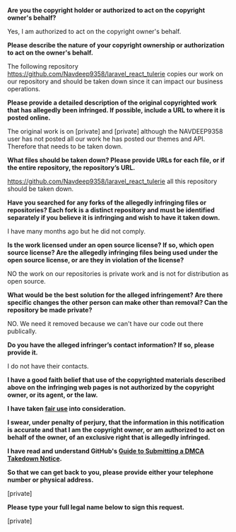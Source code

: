 **Are you the copyright holder or authorized to act on the copyright owner's behalf?**

Yes, I am authorized to act on the copyright owner's behalf.

**Please describe the nature of your copyright ownership or authorization to act on the owner's behalf.**

The following repository https://github.com/Navdeep9358/laravel_react_tulerie copies our work on our repository and should be taken down since it can impact our business operations.

**Please provide a detailed description of the original copyrighted work that has allegedly been infringed. If possible, include a URL to where it is posted online.**

The original work is on [private] and [private] although the NAVDEEP9358 user has not posted all our work he has posted our themes and API. Therefore that needs to be taken down.

**What files should be taken down? Please provide URLs for each file, or if the entire repository, the repository’s URL.**

https://github.com/Navdeep9358/laravel_react_tulerie all this repository should be taken down.

**Have you searched for any forks of the allegedly infringing files or repositories? Each fork is a distinct repository and must be identified separately if you believe it is infringing and wish to have it taken down.**

I have many months ago but he did not comply.

**Is the work licensed under an open source license? If so, which open source license? Are the allegedly infringing files being used under the open source license, or are they in violation of the license?**

NO the work on our repositories is private work and is not for distribution as open source.

**What would be the best solution for the alleged infringement? Are there specific changes the other person can make other than removal? Can the repository be made private?**

NO. We need it removed because we can't have our code out there publically.

**Do you have the alleged infringer’s contact information? If so, please provide it.**

I do not have their contacts.

**I have a good faith belief that use of the copyrighted materials described above on the infringing web pages is not authorized by the copyright owner, or its agent, or the law.**

**I have taken <a href="https://www.lumendatabase.org/topics/22">fair use</a> into consideration.**

**I swear, under penalty of perjury, that the information in this notification is accurate and that I am the copyright owner, or am authorized to act on behalf of the owner, of an exclusive right that is allegedly infringed.**

**I have read and understand GitHub's <a href="https://docs.github.com/articles/guide-to-submitting-a-dmca-takedown-notice/">Guide to Submitting a DMCA Takedown Notice</a>.**

**So that we can get back to you, please provide either your telephone number or physical address.**

[private]  

**Please type your full legal name below to sign this request.**

[private]  
